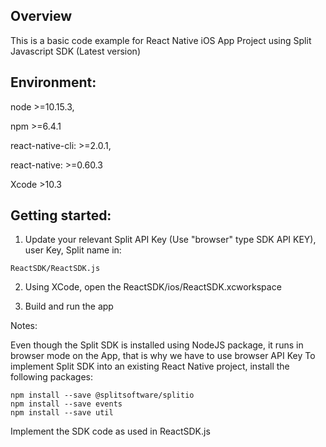 ## Overview
This is a basic code example for React Native iOS App Project using Split Javascript SDK (Latest version)

## Environment:

node >=10.15.3,  

npm >=6.4.1

react-native-cli: >=2.0.1, 

react-native: >=0.60.3

Xcode >10.3

 
## Getting started:

1. Update your relevant Split API Key (Use "browser" type SDK API KEY), user Key, Split name in:

```
ReactSDK/ReactSDK.js
```

2. Using XCode, open the ReactSDK/ios/ReactSDK.xcworkspace 

3. Build and run the app

Notes:

Even though the Split SDK is installed using NodeJS package, it runs in browser mode on the App, that is why we have to use browser API Key
To implement Split SDK into an existing React Native project, install the following packages:

```
npm install --save @splitsoftware/splitio
npm install --save events
npm install --save util
```


Implement the SDK code as used in  ReactSDK.js
